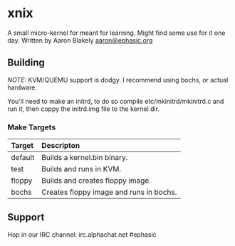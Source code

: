 # xnix

A small micro-kernel for meant for learning.  Might find some use for it one day.
Written by Aaron Blakely <aaron@ephasic.org>

## Building

*NOTE:* KVM/QUEMU support is dodgy.  I recommend using bochs, or actual hardware.

You'll need to make an initrd, to do so compile etc/mkinitrd/mkinitrd.c and run it, 
then coppy the initrd.img file to the kernel dir.

### Make Targets

| Target   | Descripton                                 |
|:---------|:-------------------------------------------|
| default  | Builds a kernel.bin binary.                |
| test     | Builds and runs in KVM.                    |
| floppy   | Builds and creates floppy image.           |
| bochs    | Creates floppy image and runs in bochs.    |

## Support

Hop in our IRC channel: irc.alphachat.net #ephasic
